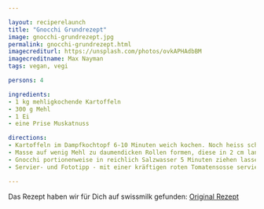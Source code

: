 ```yaml
---

layout: reciperelaunch
title: "Gnocchi Grundrezept"
image: gnocchi-grundrezept.jpg
permalink: gnocchi-grundrezept.html
imagecrediturl: https://unsplash.com/photos/ovkAPHAdbBM
imagecreditname: Max Nayman
tags: vegan, vegi

persons: 4

ingredients:
- 1 kg mehligkochende Kartoffeln
- 300 g	Mehl
- 1 Ei
- eine Prise Muskatnuss

directions:
- Kartoffeln im Dampfkochtopf 6-10 Minuten weich kochen. Noch heiss schälen und durch das Passe-vite treiben. Restliche Zutaten darunterrühren. Bei Bedarf noch so viel Mehl beifügen, bis der Teig nicht mehr an den Händen klebt.
- Masse auf wenig Mehl zu daumendicken Rollen formen, diese in 2 cm lange Stücke schneiden. Nach Belieben mit dem Daumen über eine Gabel rollen, so dass auf der einen Seite ein Rillenmuster und auf der anderen Seite eine Delle entsteht. Auf ein bemehltes Küchentuch legen.
- Gnocchi portionenweise in reichlich Salzwasser 5 Minuten ziehen lassen, bis sie an die Oberfläche steigen. Mit einer Schaumkelle herausnehmen, abtropfen lassen und warm stellen.
- Servier- und Fototipp - mit einer kräftigen roten Tomatensosse servieren und bei Tageslicht den Teller von oben fotografieren.

---
```


Das Rezept haben wir für Dich auf swissmilk gefunden: [Original Rezept](
https://www.swissmilk.ch/de/rezepte-kochideen/rezepte/LM201001_65_A/gnocchi/)